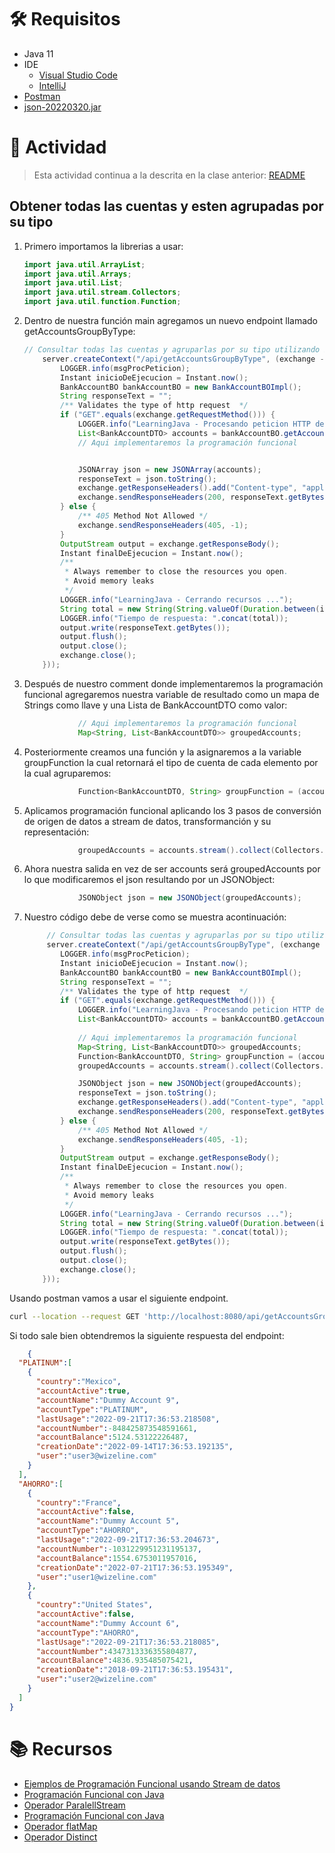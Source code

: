 # :hammer_and_wrench:  Requisitos
- Java 11
- IDE
    * [Visual Studio Code](https://code.visualstudio.com/download)
    * [IntelliJ](https://www.jetbrains.com/idea/download)
- [Postman](https://www.postman.com/downloads/)
- [json-20220320.jar](https://repo1.maven.org/maven2/org/json/json/20220320/)

# :pencil: Actividad
> Esta actividad continua a la descrita en la clase anterior: [README](https://github.com/wizelineacademy/BAZJAVA12022/blob/main/4/Anotaciones/README.md)
## Obtener todas las cuentas y esten agrupadas por su tipo

1. Primero importamos la librerias a usar:
    ```java
    import java.util.ArrayList;
    import java.util.Arrays;
    import java.util.List;
    import java.util.stream.Collectors;
    import java.util.function.Function;
    ``` 
1. Dentro de nuestra función main agregamos un nuevo endpoint llamado getAccountsGroupByType:
    ```java
    // Consultar todas las cuentas y agruparlas por su tipo utilizando Programación Funcional
        server.createContext("/api/getAccountsGroupByType", (exchange -> {
            LOGGER.info(msgProcPeticion);
            Instant inicioDeEjecucion = Instant.now();
            BankAccountBO bankAccountBO = new BankAccountBOImpl();
            String responseText = "";
            /** Validates the type of http request  */
            if ("GET".equals(exchange.getRequestMethod())) {
                LOGGER.info("LearningJava - Procesando peticion HTTP de tipo GET");
                List<BankAccountDTO> accounts = bankAccountBO.getAccounts();
                // Aqui implementaremos la programación funcional


                JSONArray json = new JSONArray(accounts);
                responseText = json.toString();
                exchange.getResponseHeaders().add("Content-type", "application/json");
                exchange.sendResponseHeaders(200, responseText.getBytes().length);
            } else {
                /** 405 Method Not Allowed */
                exchange.sendResponseHeaders(405, -1);
            }
            OutputStream output = exchange.getResponseBody();
            Instant finalDeEjecucion = Instant.now();
            /**
             * Always remember to close the resources you open.
             * Avoid memory leaks
             */
            LOGGER.info("LearningJava - Cerrando recursos ...");
            String total = new String(String.valueOf(Duration.between(inicioDeEjecucion, finalDeEjecucion).toMillis()).concat(" segundos."));
            LOGGER.info("Tiempo de respuesta: ".concat(total));
            output.write(responseText.getBytes());
            output.flush();
            output.close();
            exchange.close();
        }));
    ``` 
1. Después de nuestro comment donde implementaremos la programación funcional agregaremos nuestra variable de resultado como un mapa de Strings como llave y una Lista de BankAccountDTO como valor:
    ```java
                // Aqui implementaremos la programación funcional
                Map<String, List<BankAccountDTO>> groupedAccounts;
    ```
1. Posteriormente creamos una función y la asignaremos a la variable groupFunction la cual retornará el tipo de cuenta de cada elemento por la cual agruparemos:
    ```java
                Function<BankAccountDTO, String> groupFunction = (account) -> account.getAccountType().toString();
    ``` 
1. Aplicamos programación funcional aplicando los 3 pasos de conversión de origen de datos a stream de datos, transformanción y su representación:
    ```java
                groupedAccounts = accounts.stream().collect(Collectors.groupingBy(groupFunction));
    ```  
1. Ahora nuestra salida en vez de ser accounts será groupedAccounts por lo que modificaremos el json resultando por un JSONObject:
    ```java
                JSONObject json = new JSONObject(groupedAccounts);
    ```    
1. Nuestro código debe de verse como se muestra acontinuación:
    ```java
         // Consultar todas las cuentas y agruparlas por su tipo utilizando Programación Funcional
         server.createContext("/api/getAccountsGroupByType", (exchange -> {
            LOGGER.info(msgProcPeticion);
            Instant inicioDeEjecucion = Instant.now();
            BankAccountBO bankAccountBO = new BankAccountBOImpl();
            String responseText = "";
            /** Validates the type of http request  */
            if ("GET".equals(exchange.getRequestMethod())) {
                LOGGER.info("LearningJava - Procesando peticion HTTP de tipo GET");
                List<BankAccountDTO> accounts = bankAccountBO.getAccounts();
                
                // Aqui implementaremos la programación funcional
                Map<String, List<BankAccountDTO>> groupedAccounts;
                Function<BankAccountDTO, String> groupFunction = (account) -> account.getAccountType().toString();
                groupedAccounts = accounts.stream().collect(Collectors.groupingBy(groupFunction));

                JSONObject json = new JSONObject(groupedAccounts);
                responseText = json.toString();
                exchange.getResponseHeaders().add("Content-type", "application/json");
                exchange.sendResponseHeaders(200, responseText.getBytes().length);
            } else {
                /** 405 Method Not Allowed */
                exchange.sendResponseHeaders(405, -1);
            }
            OutputStream output = exchange.getResponseBody();
            Instant finalDeEjecucion = Instant.now();
            /**
             * Always remember to close the resources you open.
             * Avoid memory leaks
             */
            LOGGER.info("LearningJava - Cerrando recursos ...");
            String total = new String(String.valueOf(Duration.between(inicioDeEjecucion, finalDeEjecucion).toMillis()).concat(" segundos."));
            LOGGER.info("Tiempo de respuesta: ".concat(total));
            output.write(responseText.getBytes());
            output.flush();
            output.close();
            exchange.close();
        }));
    ```     

Usando postman vamos a usar el siguiente endpoint.
``` bash
curl --location --request GET 'http://localhost:8080/api/getAccountsGroupByType'
```
Si todo sale bien obtendremos la siguiente respuesta del endpoint:

```json
    {
  "PLATINUM":[
    {
      "country":"Mexico",
      "accountActive":true,
      "accountName":"Dummy Account 9",
      "accountType":"PLATINUM",
      "lastUsage":"2022-09-21T17:36:53.218508",
      "accountNumber":-848425873548591661,
      "accountBalance":5124.53122226487,
      "creationDate":"2022-09-14T17:36:53.192135",
      "user":"user3@wizeline.com"
    }
  ],
  "AHORRO":[
    {
      "country":"France",
      "accountActive":false,
      "accountName":"Dummy Account 5",
      "accountType":"AHORRO",
      "lastUsage":"2022-09-21T17:36:53.204673",
      "accountNumber":-1031229951231195137,
      "accountBalance":1554.6753011957016,
      "creationDate":"2022-07-21T17:36:53.195349",
      "user":"user1@wizeline.com"
    },
    {
      "country":"United States",
      "accountActive":false,
      "accountName":"Dummy Account 6",
      "accountType":"AHORRO",
      "lastUsage":"2022-09-21T17:36:53.218085",
      "accountNumber":4347313336355804877,
      "accountBalance":4836.935485075421,
      "creationDate":"2018-09-21T17:36:53.195431",
      "user":"user2@wizeline.com"
    }
  ]
}

```
# :books: Recursos
- [Ejemplos de Programación Funcional usando Stream de datos](https://www.belikesoftware.com/java-8-streams/#:~:text=Los%20Streams%20en%20java%20son,en%20la%20etapa%20de%20transformaci%C3%B3n.)
- [Programación Funcional con Java](https://myacademy.wizeline.com/#/online-courses/2554fbe3-0c94-4d97-871b-3b72239830b3)
- [Operador ParalellStream](https://www.arquitecturajava.com/java-parallel-stream-y-rendimiento/)
- [Programación Funcional con Java](https://myacademy.wizeline.com/#/online-courses/2554fbe3-0c94-4d97-871b-3b72239830b3)
- [Operador flatMap](https://www.arquitecturajava.com/java-8-flatmap/)
- [Operador Distinct](https://howtodoinjava.com/java8/java-stream-distinct-examples/)

